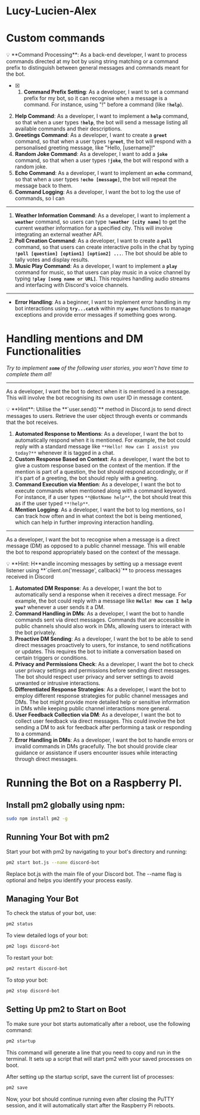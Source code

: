 # Lucy-Lucien-Alex

# Custom commands

<aside>
💡 **Command Processing**: As a back-end developer, I want to process commands directed at my bot by using string matching or a command prefix to distinguish between general messages and commands meant for the bot.

</aside>

- [x] 1. **Command Prefix Setting**: As a developer, I want to set a command prefix for my bot, so it can recognise when a message is a command. For instance, using "!" before a command (like **`!help`**).
2. **Help Command**: As a developer, I want to implement a **`help`** command, so that when a user types **`!help`**, the bot will send a message listing all available commands and their descriptions.
3. **Greetings Command**: As a developer, I want to create a **`greet`** command, so that when a user types **`!greet`**, the bot will respond with a personalised greeting message, like "Hello, [username]!"
4. **Random Joke Command**: As a developer, I want to add a **`joke`** command, so that when a user types **`!joke`**, the bot will respond with a random joke.
5. **Echo Command**: As a developer, I want to implement an **`echo`** command, so that when a user types **`!echo [message]`**, the bot will repeat the message back to them.
6. **Command Logging**: As a developer, I want the bot to log the use of commands, so I can

---

1. **Weather Information Command**: As a developer, I want to implement a **`weather`** command, so users can type **`!weather [city name]`** to get the current weather information for a specified city. This will involve integrating an external weather API.
2. **Poll Creation Command**: As a developer, I want to create a **`poll`** command, so that users can create interactive polls in the chat by typing **`!poll [question] [option1] [option2] ...`**. The bot should be able to tally votes and display results.
3. **Music Play Command**: As a developer, I want to implement a **`play`** command for music, so that users can play music in a voice channel by typing **`!play [song name or URL]`**. This requires handling audio streams and interfacing with Discord's voice channels.

---

- **Error Handling**: As a beginner, I want to implement error handling in my bot interactions using **`try...catch`** within my **`async`** functions to manage exceptions and provide error messages if something goes wrong.


# Handling mentions and DM Functionalities

*Try to implement **`some`** of the following user stories, you won’t have time to complete them all!*

---

As a developer, I want the bot to detect when it is mentioned in a message. This will involve the bot recognising its own user ID in message content.

<aside>
💡 **Hint**: Utilise the **`user.send()`** method in Discord.js to send direct messages to users. Retrieve the user object through events or commands that the bot receives.

</aside>

1. **Automated Response to Mentions**: As a developer, I want the bot to automatically respond when it is mentioned. For example, the bot could reply with a standard message like `**Hello! How can I assist you today?**` whenever it is tagged in a chat.
2. **Custom Response Based on Context**: As a developer, I want the bot to give a custom response based on the context of the mention. If the mention is part of a question, the bot should respond accordingly, or if it's part of a greeting, the bot should reply with a greeting.
3. **Command Execution via Mention**: As a developer, I want the bot to execute commands when mentioned along with a command keyword. For instance, if a user types `**@BotName help**`, the bot should treat this as if the user typed `**!help**`.
4. **Mention Logging**: As a developer, I want the bot to log mentions, so I can track how often and in what context the bot is being mentioned, which can help in further improving interaction handling.

---

As a developer, I want the bot to recognise when a message is a direct message (DM) as opposed to a public channel message. This will enable the bot to respond appropriately based on the context of the message.

<aside>
💡 **Hint: H**andle incoming messages by setting up a message event listener using **`client.on('message', callback)`** to process messages received in Discord

</aside>

1. **Automated DM Response**: As a developer, I want the bot to automatically send a response when it receives a direct message. For example, the bot could reply with a message like **`Hello! How can I help you?`** whenever a user sends it a DM.
2. **Command Handling in DMs**: As a developer, I want the bot to handle commands sent via direct messages. Commands that are accessible in public channels should also work in DMs, allowing users to interact with the bot privately.
3. **Proactive DM Sending**: As a developer, I want the bot to be able to send direct messages proactively to users, for instance, to send notifications or updates. This requires the bot to initiate a conversation based on certain triggers or conditions.
4. **Privacy and Permissions Check**: As a developer, I want the bot to check user privacy settings and permissions before sending direct messages. The bot should respect user privacy and server settings to avoid unwanted or intrusive interactions.
5. **Differentiated Response Strategies**: As a developer, I want the bot to employ different response strategies for public channel messages and DMs. The bot might provide more detailed help or sensitive information in DMs while keeping public channel interactions more general.
6. **User Feedback Collection via DM**: As a developer, I want the bot to collect user feedback via direct messages. This could involve the bot sending a DM to ask for feedback after performing a task or responding to a command.
7. **Error Handling in DMs**: As a developer, I want the bot to handle errors or invalid commands in DMs gracefully. The bot should provide clear guidance or assistance if users encounter issues while interacting through direct messages.


# Running the Bot on a Raspberry PI.

## Install pm2 globally using npm:

```bash
sudo npm install pm2 -g
```
## Running Your Bot with pm2

Start your bot with pm2 by navigating to your bot's directory and running:

```bash
pm2 start bot.js --name discord-bot
```

Replace bot.js with the main file of your Discord bot. The --name flag is optional and helps you identify your process easily.

## Managing Your Bot

To check the status of your bot, use:

```bash
pm2 status
```

To view detailed logs of your bot:

```bash
pm2 logs discord-bot
```

To restart your bot:

```bash
pm2 restart discord-bot
```

To stop your bot:

```bash
pm2 stop discord-bot
```

## Setting Up pm2 to Start on Boot

To make sure your bot starts automatically after a reboot, use the following command:

```bash
pm2 startup
```

This command will generate a line that you need to copy and run in the terminal. It sets up a script that will start pm2 with your saved processes on boot.

After setting up the startup script, save the current list of processes:

```bash
pm2 save
```

Now, your bot should continue running even after closing the PuTTY session, and it will automatically start after the Raspberry Pi reboots.
